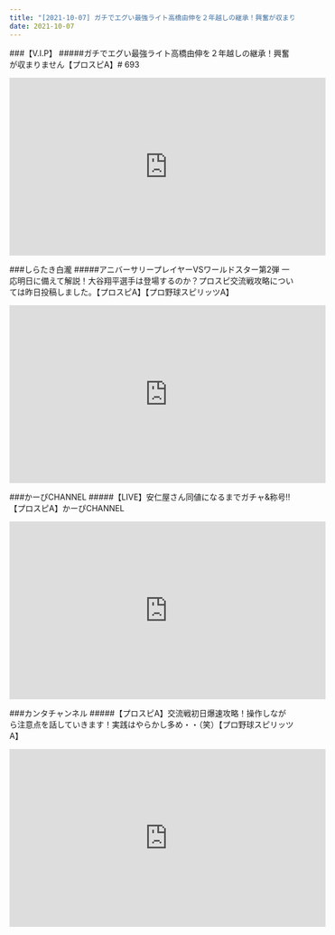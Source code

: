 ```yaml
---
title: "[2021-10-07] ガチでエグい最強ライト高橋由伸を２年越しの継承！興奮が収まりません【プロスピA】# 693 他"
date: 2021-10-07
---
```

###【V.I.P】
#####ガチでエグい最強ライト高橋由伸を２年越しの継承！興奮が収まりません【プロスピA】# 693
<iframe width="560" height="315" src="https://www.youtube.com/embed/Ci9kTxea4QQ" frameborder="0" allow="accelerometer; autoplay; clipboard-write; encrypted-media; gyroscope; picture-in-picture" allowfullscreen></iframe>

###しらたき白瀧
#####アニバーサリープレイヤーVSワールドスター第2弾 一応明日に備えて解説！大谷翔平選手は登場するのか？プロスピ交流戦攻略については昨日投稿しました。【プロスピA】【プロ野球スピリッツA】
<iframe width="560" height="315" src="https://www.youtube.com/embed/ac61-T_0LBA" frameborder="0" allow="accelerometer; autoplay; clipboard-write; encrypted-media; gyroscope; picture-in-picture" allowfullscreen></iframe>

###かーぴCHANNEL
#####【LIVE】安仁屋さん同値になるまでガチャ&amp;称号!!【プロスピA】かーぴCHANNEL
<iframe width="560" height="315" src="https://www.youtube.com/embed/5_9RVd_gEHY" frameborder="0" allow="accelerometer; autoplay; clipboard-write; encrypted-media; gyroscope; picture-in-picture" allowfullscreen></iframe>

###カンタチャンネル
#####【プロスピA】交流戦初日爆速攻略！操作しながら注意点を話していきます！実践はやらかし多め・・（笑）【プロ野球スピリッツA】
<iframe width="560" height="315" src="https://www.youtube.com/embed/EQ5nfBCWxos" frameborder="0" allow="accelerometer; autoplay; clipboard-write; encrypted-media; gyroscope; picture-in-picture" allowfullscreen></iframe>


